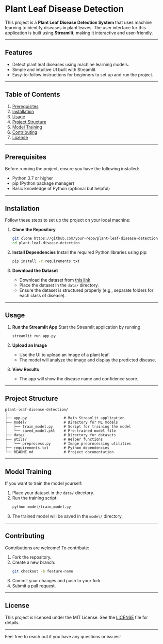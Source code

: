 # Plant Leaf Disease Detection

This project is a **Plant Leaf Disease Detection System** that uses machine learning to identify diseases in plant leaves. The user interface for this application is built using **Streamlit**, making it interactive and user-friendly.

---

## Features
- Detect plant leaf diseases using machine learning models.
- Simple and intuitive UI built with Streamlit.
- Easy-to-follow instructions for beginners to set up and run the project.

---

## Table of Contents
1. [Prerequisites](#prerequisites)
2. [Installation](#installation)
3. [Usage](#usage)
4. [Project Structure](#project-structure)
5. [Model Training](#model-training)
6. [Contributing](#contributing)
7. [License](#license)

---

## Prerequisites
Before running the project, ensure you have the following installed:
- Python 3.7 or higher
- pip (Python package manager)
- Basic knowledge of Python (optional but helpful)

---

## Installation
Follow these steps to set up the project on your local machine:

1. **Clone the Repository**
    ```bash
    git clone https://github.com/your-repo/plant-leaf-disease-detection.git
    cd plant-leaf-disease-detection
    ```

2. **Install Dependencies**
    Install the required Python libraries using pip:
    ```bash
    pip install -r requirements.txt
    ```

3. **Download the Dataset**
    - Download the dataset from [this link](https://www.kaggle.com/datasets/vipoooool/new-plant-diseases-dataset).
    - Place the dataset in the `data/` directory.
    - Ensure the dataset is structured properly (e.g., separate folders for each class of disease).

---

## Usage
1. **Run the Streamlit App**
    Start the Streamlit application by running:
    ```bash
    streamlit run app.py
    ```

2. **Upload an Image**
    - Use the UI to upload an image of a plant leaf.
    - The model will analyze the image and display the predicted disease.

3. **View Results**
    - The app will show the disease name and confidence score.

---

## Project Structure
```
plant-leaf-disease-detection/
│
├── app.py                 # Main Streamlit application
├── model/                 # Directory for ML models
│   ├── train_model.py     # Script for training the model
│   └── saved_model.pkl    # Pre-trained model file
├── data/                  # Directory for datasets
├── utils/                 # Helper functions
│   └── preprocess.py      # Image preprocessing utilities
├── requirements.txt       # Python dependencies
└── README.md              # Project documentation
```

---

## Model Training
If you want to train the model yourself:
1. Place your dataset in the `data/` directory.
2. Run the training script:
    ```bash
    python model/train_model.py
    ```
3. The trained model will be saved in the `model/` directory.

---

## Contributing
Contributions are welcome! To contribute:
1. Fork the repository.
2. Create a new branch:
    ```bash
    git checkout -b feature-name
    ```
3. Commit your changes and push to your fork.
4. Submit a pull request.

---

## License
This project is licensed under the MIT License. See the [LICENSE](LICENSE) file for details.

---

Feel free to reach out if you have any questions or issues!  